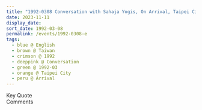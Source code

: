 ```yaml
---
title: "1992-0308 Conversation with Sahaja Yogis, On Arrival, Taipei City, Taiwan (year not sure)"
date: 2023-11-11
display_date: 
sort_date: 1992-03-08
permalink: /events/1992-0308-e
tags:
  - blue @ English
  - brown @ Taiwan
  - crimson @ 1992
  - deeppink @ Conversation
  - green @ 1992-03
  - orange @ Taipei City
  - peru @ Arrival
---
```


<wave-list>
  <list-title color="green" width="75">Key Quote</list-title>
  <list-item color="BlanchedAlmond"  width="200"></list-item>
  <list-item color="Lavender"></list-item>
  <list-item color="BlanchedAlmond"></list-item>
</wave-list>

<br>

<wave-list>
  <list-title color="green" width="75">Comments</list-title>
  <list-item color="BlanchedAlmond"  width="200"></list-item>
  <list-item color="Lavender"></list-item>
  <list-item color="BlanchedAlmond"></list-item>
</wave-list>